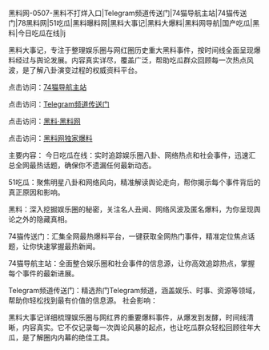  #
黑料网-0507-黑料不打烊入口|Telegram频道传送门|74猫导航主站|74猫传送门|78黑料网|51吃瓜|黑料曝料网|黑料大事记|黑料大爆料|黑料网导航|国产吃瓜|黑料|今日吃瓜在线|lj

黑料大事记，专注于整理娱乐圈与网红圈历史重大黑料事件，按时间线全面呈现爆料经过与舆论发展。内容真实详尽，覆盖广泛，帮助吃瓜群众回顾每一次热点风波，是了解八卦演变过程的权威资料平台。


点击访问：<a href="https://74mao.com/">74猫导航主站</a>

点击访问：<a href="https://74mao.com/">Telegram频道传送门</a>

点击访问：<a href="https://fge-7ja.pages.dev/">黑料·黑料网</a>

点击访问：<a href="https://gdas.pages.dev/">黑料网独家爆料</a>

主要内容：
  今日吃瓜在线：实时追踪娱乐圈八卦、网络热点和社会事件，迅速汇总全网最热话题，确保你不遗漏任何最新动态。

51吃瓜：聚焦明星八卦和网络风向，精准解读舆论走向，帮你揭示每个事件背后的真正原因和影响。

黑料：深入挖掘娱乐圈的秘密，关注名人丑闻、网络风波及匿名爆料，为你呈现舆论之外的隐藏真相。

74猫传送门：汇集全网最热爆料平台，一键获取全网热门事件，精准定位焦点话题，让你快速掌握最热新闻。

74猫导航主站：全面整合娱乐圈和社会事件的信息源，让你高效追踪热点，掌握每个事件的最新进展。

Telegram频道传送门：精选热门Telegram频道，涵盖娱乐、时事、资源等领域，帮助你轻松找到最有价值的信息源。
社会影响：

黑料大事记详细梳理娱乐圈与网红界的重要爆料事件，从爆发到发酵，时间线清晰，内容真实。它不仅记录每一次舆论风暴的起点，也让吃瓜群众轻松回顾往年大瓜，是了解圈内内幕的绝佳工具。

<span style="display:none;">[Canonical link](）</span>
